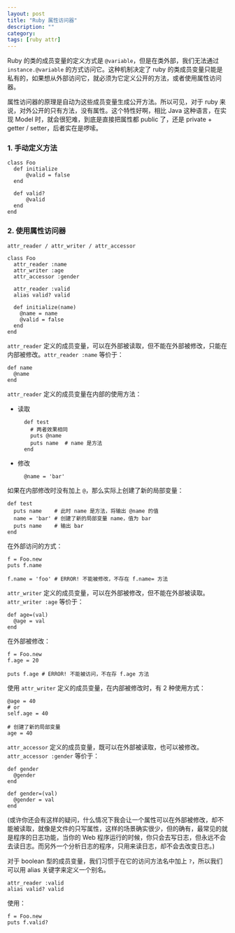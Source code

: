 ```yaml
---
layout: post
title: "Ruby 属性访问器"
description: ""
category: 
tags: [ruby attr]
---
```


Ruby 的类的成员变量的定义方式是 `@variable`，但是在类外部，我们无法通过 `instance.@variable` 的方式访问它。这种机制决定了 ruby 的类成员变量只能是私有的，如果想从外部访问它，就必须为它定义公开的方法，或者使用属性访问器。

属性访问器的原理是自动为这些成员变量生成公开方法。所以可见，对于 ruby 来说，对外公开的只有方法，没有属性。这个特性好啊，相比 Java 这种语言，在实现 Model 时，就会很犯难，到底是直接把属性都 public 了，还是 private + getter / setter，后者实在是啰嗦。

### 1. 手动定义方法

    class Foo
      def initialize
          @valid = false
      end

      def valid?
          @valid
      end
    end

### 2. 使用属性访问器

`attr_reader / attr_writer / attr_accessor`

    class Foo
      attr_reader :name
      attr_writer :age
      attr_accessor :gender

      attr_reader :valid
      alias valid? valid

      def initialize(name)
        @name = name
        @valid = false
      end
    end

`attr_reader` 定义的成员变量，可以在外部被读取，但不能在外部被修改，只能在内部被修改。`attr_reader :name` 等价于：

    def name
      @name
    end
 
`attr_reader` 定义的成员变量在内部的使用方法：

- 读取

        def test
          # 两者效果相同
          puts @name
          puts name  # name 是方法
        end

- 修改

        @name = 'bar'

如果在内部修改时没有加上 `@`，那么实际上创建了新的局部变量：

    def test
      puts name    # 此时 name 是方法，将输出 @name 的值
      name = 'bar' # 创建了新的局部变量 name，值为 bar
      puts name    # 输出 bar
    end

在外部访问的方式：

    f = Foo.new
    puts f.name

    f.name = 'foo' # ERROR! 不能被修改，不存在 f.name= 方法

`attr_writer` 定义的成员变量，可以在外部被修改，但不能在外部被读取。`attr_writer :age` 等价于：

    def age=(val)
      @age = val
    end

在外部被修改：

    f = Foo.new
    f.age = 20

    puts f.age # ERROR! 不能被访问，不在存 f.age 方法

使用 `attr_writer` 定义的成员变量，在内部被修改时，有 2 种使用方式：

    @age = 40
    # or
    self.age = 40

    # 创建了新的局部变量
    age = 40

`attr_accessor` 定义的成员变量，既可以在外部被读取，也可以被修改。`attr_accessor :gender` 等价于：

    def gender
      @gender
    end

    def gender=(val)
      @gender = val
    end

(或许你还会有这样的疑问，什么情况下我会让一个属性可以在外部被修改，却不能被读取，就像是文件的只写属性，这样的场景确实很少，但的确有，最常见的就是程序的日志功能，当你的 Web 程序运行的时候，你只会去写日志，但永远不会去读日志。而另外一个分析日志的程序，只用来读日志，却不会去改变日志。)

对于 boolean 型的成员变量，我们习惯于在它的访问方法名中加上 `?`，所以我们可以用 alias 关键字来定义一个别名。

    attr_reader :valid
    alias valid? valid

使用：

    f = Foo.new
    puts f.valid?

